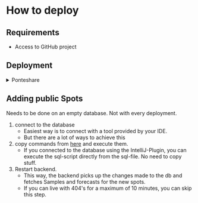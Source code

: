 # How to deploy

## Requirements

- Access to GitHub project

## Deployment

<details>
    <summary>Ponteshare</summary>

1. Copy full SHA of <a href="https://github.com/AaronOderStudi/msw/commits/master/">last relevant commit</a>
2. <a href="https://github.com/AaronOderStudi/msw/actions/workflows/deploy.yml">`Run workflow`</a> and provide SHA as
   argument
3. Wait a few minutes for the <a href="https://magicswissweed.ponteshare.ch">result</a> to show

</details>

## Adding public Spots

Needs to be done on an empty database. Not with every deployment.

1. connect to the database
    - Easiest way is to connect with a tool provided by your IDE.
    - But there are a lot of ways to achieve this
2. copy commands from [here](public-spots.sql) and execute them.
    - If you connected to the database using the IntelliJ-Plugin, you can execute the sql-script directly from the
      sql-file. No need to copy stuff.
3. Restart backend.
    - This way, the backend picks up the changes made to the db and fetches Samples and forecasts for the new spots.
    - If you can live with 404's for a maximum of 10 minutes, you can skip this step.
